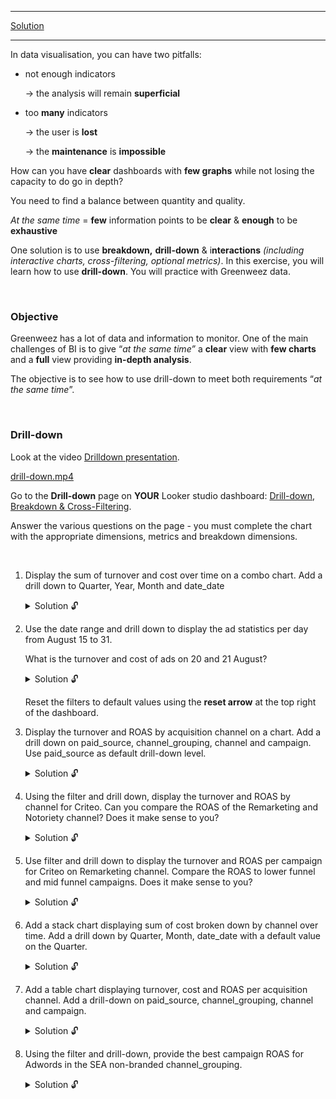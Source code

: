 <div role="tabpanel" class="tab-pane active" id="exercise-solution">
<div id="exercice-content" class="px-5 py-3">


<hr>

<p><a href="https://lookerstudio.google.com/u/0/reporting/855a3969-70fe-46b9-a70a-668af6887f27/page/bAP6C" target="_blank">Solution</a></p>

<hr>

<p>In data visualisation, you can have two pitfalls:</p>

<ul>
<li>
<p>not enough indicators</p>

<p>→ the analysis will remain <strong>superficial</strong></p>
</li>
<li>
<p>too <strong>many</strong> indicators</p>

<p>→ the user is <strong>lost</strong></p>

<p>→ the <strong>maintenance</strong> is <strong>impossible</strong></p>
</li>
</ul>

<p>How can you have <strong>clear</strong> dashboards with <strong>few graphs</strong> while not losing the capacity to do go in depth?</p>

<p>You need to find a balance between quantity and quality.</p>

<p><em>At the same time</em> = <strong>few</strong> information points to be <strong>clear</strong> &amp; <strong>enough</strong> to be <strong>exhaustive</strong></p>

<p>One solution is to use <strong>breakdown,</strong> <strong>drill-down</strong> &amp; i<strong>nteractions</strong> <em>(including interactive charts, cross-filtering, optional metrics)</em>. In this exercise, you will learn how to use <strong>drill-down</strong>. You will practice with Greenweez data.</p>

<p><br></p>

<h3 id="objective">Objective</h3>

<p>Greenweez has a lot of data and information to monitor. One of the main challenges of BI is to give “<em>at the same time”</em> a <strong>clear</strong> view with <strong>few charts</strong> and a <strong>full</strong> view providing <strong>in-depth analysis</strong>.</p>

<p>The objective is to see how to use drill-down to meet both requirements “<em>at the same time</em>”.</p>

<p><br></p>

<h3 id="drill-down">Drill-down</h3>

<p>Look at the video <a href="https://drive.google.com/file/d/1xdYeuffdXDNRjzHDaKuK48QrMyaKyk1u/view?usp=share_link" target="_blank">Drilldown presentation</a>.</p>

<p><a href="https://s3-us-west-2.amazonaws.com/secure.notion-static.com/8ea91b5a-1f48-458e-b209-185b2d30ea42/drill-down.mp4" target="_blank">drill-down.mp4</a></p>

<p>Go to the <strong>Drill-down</strong> page on <strong>YOUR</strong> Looker studio dashboard: <a href="https://lookerstudio.google.com/u/0/reporting/390dc9d2-31ea-43ef-bda4-dd320ef74539/page/p_do0877r8zc/edit" target="_blank">Drill-down, Breakdown &amp; Cross-Filtering</a>.</p>

<p>Answer the various questions on the page - you must complete the chart with the appropriate dimensions, metrics and breakdown dimensions.</p>

<p><br></p>

<ol>
<li>
<p>Display the sum of turnover and cost over time on a combo chart. Add a drill down to Quarter, Year, Month and date_date</p>

<details>
<summary>Solution 🔓</summary>

<p><img src="https://wagon-public-assets.s3.eu-west-3.amazonaws.com/05-Dashboarding/02-Looker-Studio2/03-Drill-Down-asset-1-Untitled.png" alt=""></p>

</details>
</li>
<li>
<p>Use the date range and drill down to display the ad statistics per day from August 15 to 31.</p>

<p>What is the turnover and cost of ads on 20 and 21 August?</p>

<details>
<summary>Solution 🔓</summary>

<p><img src="https://wagon-public-assets.s3.eu-west-3.amazonaws.com/05-Dashboarding/02-Looker-Studio2/03-Drill-Down-asset-2-Untitled.png" alt=""></p>

<p><img src="https://wagon-public-assets.s3.eu-west-3.amazonaws.com/05-Dashboarding/02-Looker-Studio2/03-Drill-Down-asset-3-Untitled.png" alt=""></p>

</details>

<p>Reset the filters to default values using the <strong>reset arrow</strong> at the top right of the dashboard.</p>
</li>
<li>
<p>Display the turnover and ROAS by acquisition channel on a chart. Add a drill down on paid_source, channel_grouping, channel and campaign. Use paid_source as default drill-down level.</p>

<details>
<summary>Solution 🔓</summary>

<p><img src="https://wagon-public-assets.s3.eu-west-3.amazonaws.com/05-Dashboarding/02-Looker-Studio2/03-Drill-Down-asset-4-Untitled.png" alt=""></p>

</details>
</li>
<li>
<p>Using the filter and drill down, display the turnover and ROAS by channel for Criteo. Can you compare the ROAS of the Remarketing and Notoriety channel? Does it make sense to you?</p>

<details>
<summary>Solution 🔓</summary>

<p><img src="https://wagon-public-assets.s3.eu-west-3.amazonaws.com/05-Dashboarding/02-Looker-Studio2/03-Drill-Down-asset-5-Untitled.png" alt=""></p>

<p><img src="https://wagon-public-assets.s3.eu-west-3.amazonaws.com/05-Dashboarding/02-Looker-Studio2/03-Drill-Down-asset-6-Untitled.png" alt=""></p>

<p><em>Awareness/notoriety campaigns are not supposed to generate turnover directly. They are top funnel campaigns, too far away from transactions. On the contrary, remarketing campaigns are performance campaigns. They are supposed to generate turnover and therefore have a higher ROAS.</em>
<em>The results are logical.</em></p>
</details>
</li>
<li>
<p>Use filter and drill down to display the turnover and ROAS per campaign for Criteo on Remarketing channel. Compare the ROAS to lower funnel and mid funnel campaigns. Does it make sense to you?</p>

<details>
<summary>Solution 🔓</summary>

<p><img src="https://wagon-public-assets.s3.eu-west-3.amazonaws.com/05-Dashboarding/02-Looker-Studio2/03-Drill-Down-asset-7-Untitled.png" alt=""></p>

<p><img src="https://wagon-public-assets.s3.eu-west-3.amazonaws.com/05-Dashboarding/02-Looker-Studio2/03-Drill-Down-asset-8-Untitled.png" alt=""></p>

<p><em>Bottom funnel campaigns are closer to transactions than mid-funnel campaigns. The ROAS should be higher. This is logical. Furthermore, we can see that criteo_campaing on existing occasional customers has the highest ROAS. This makes sense: users who are already occasional customers are more likely to convert than new users.</em>
<em>The results are logical.</em></p>
</details>
</li>
<li>
<p>Add a stack chart displaying sum of cost broken down by channel over time. Add a drill down by Quarter, Month, date_date with a default value on the Quarter.</p>

<details>
<summary>Solution 🔓</summary>

<p><img src="https://wagon-public-assets.s3.eu-west-3.amazonaws.com/05-Dashboarding/02-Looker-Studio2/03-Drill-Down-asset-9-Untitled.png" alt=""></p>

</details>
</li>
<li>
<p>Add a table chart displaying turnover, cost and ROAS per acquisition channel. Add a drill-down on paid_source, channel_grouping, channel and campaign.</p>

<details>
<summary>Solution 🔓</summary>

<p><img src="https://wagon-public-assets.s3.eu-west-3.amazonaws.com/05-Dashboarding/02-Looker-Studio2/03-Drill-Down-asset-10-Untitled.png" alt=""></p>

</details>
</li>
<li>
<p>Using the filter and drill-down, provide the best campaign ROAS for Adwords in the SEA non-branded channel_grouping.</p>

<details>
<summary>Solution 🔓</summary>

<p><img src="https://wagon-public-assets.s3.eu-west-3.amazonaws.com/05-Dashboarding/02-Looker-Studio2/03-Drill-Down-asset-11-Untitled.png" alt=""></p>

</details>
</li>
</ol>



</div>
</div>